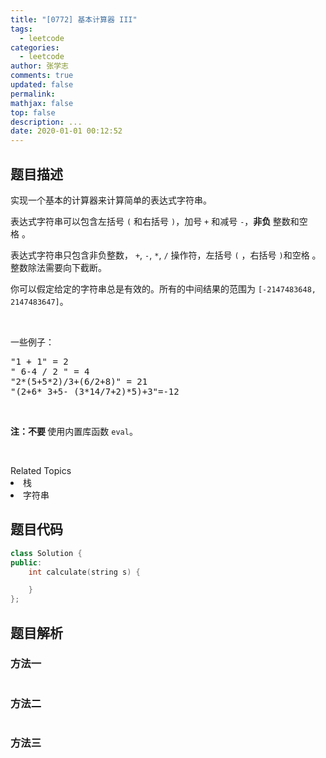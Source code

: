 ```yaml
---
title: "[0772] 基本计算器 III"
tags:
  - leetcode
categories:
  - leetcode
author: 张学志
comments: true
updated: false
permalink:
mathjax: false
top: false
description: ...
date: 2020-01-01 00:12:52
---
```


## 题目描述

<p>实现一个基本的计算器来计算简单的表达式字符串。</p>

<p>表达式字符串可以包含左括号 <code>(</code> 和右括号 <code>)</code>，加号 <code>+</code> 和减号 <code>-</code>，<strong>非负&nbsp;</strong>整数和空格&nbsp;。</p>

<p>表达式字符串只包含非负整数，&nbsp;<code>+</code>, <code>-</code>, <code>*</code>, <code>/</code>&nbsp;操作符，左括号 <code>(</code>&nbsp;，右括号 <code>)</code>和空格&nbsp;。整数除法需要向下截断。</p>

<p>你可以假定给定的字符串总是有效的。所有的中间结果的范围为 <code>[-2147483648, 2147483647]</code>。</p>

<p>&nbsp;</p>

<p>一些例子：</p>

<pre>&quot;1 + 1&quot; = 2
&quot; 6-4 / 2 &quot; = 4
&quot;2*(5+5*2)/3+(6/2+8)&quot; = 21
&quot;(2+6* 3+5- (3*14/7+2)*5)+3&quot;=-12
</pre>

<p>&nbsp;</p>

<p><strong>注：不要 </strong>使用内置库函数 <code>eval</code>。</p>

<p>&nbsp;</p>
<div><div>Related Topics</div><div><li>栈</li><li>字符串</li></div></div>

## 题目代码

```cpp
class Solution {
public:
    int calculate(string s) {

    }
};
```

## 题目解析

### 方法一

```cpp

```

### 方法二

```cpp

```

### 方法三

```cpp

```

